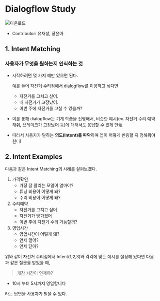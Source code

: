 # Dialogflow Study
![다운로드](https://user-images.githubusercontent.com/68543150/114038996-52c7d180-98bd-11eb-8794-ef977d70e1c1.png)

- Contributor: 유재성, 장윤아
## 1. Intent Matching

### **사용자가 무엇을 원하는지 인식하는 것**

- 시작하려면 몇 가지 예만 있으면 된다.

    예를 들어 자전거 수리점에서 dialogflow를 이용하고 싶다면

    - 자전거를 고치고 싶어.
    - 내 자전거가 고장났어.
    - 이번 주에 자전거를 고칠 수 있을까?
- 이를 통해 dialogflow는 기계 학습을 진행해서, 비슷한  예시(ex. 자전거 수리 예약해줘, 브레이크가 고장났어 등)에 대해서도 응답할 수 있게 만듦.
- 따라서 사용자가 말하는 **의도(Intent)를 파악**하여 앱이 어떻게 반응할 지 정해줘야 한다!

## 2. Intent Examples

다음과 같은 Intent Matching의 사례를 살펴보겠다.

1. 가격확인
    - 가장 잘 팔리는 모델이 얼마야?
    - 튜닝 비용이 어떻게 돼?
    - 수리 비용이 어떻게 돼?
2. 수리예약
    - 자전거를 고치고 싶어
    - 자전거가 망가졌어
    - 이번 주에 자전거 수리 가능할까?
3. 영업시간
    - 영업시간이 어떻게 돼?
    - 언제 열어?
    - 언제 닫아?

위와 같이 자전거 수리점에서 Intent(1,2,3)와 각각에 맞는 예시를 설정해 놨다면 다음과 같은 질문을 받았을 때,

> 개장 시간이 언제야?

- 10시 부터 5시까지 영업합니다

라는 답변을 사용자가 받을 수 있다.
